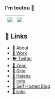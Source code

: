 ###  I'm toutou 👋

| <a href="https://github.com/anuraghazra/github-readme-stats"><img align="center" src="https://github-readme-stats.vercel.app/api?username=tou-tou&count_private=true" /></a> | <a href="https://github.com/anuraghazra/github-readme-stats"><img align="center" src="https://github-readme-stats.vercel.app/api/top-langs/?username=tou-tou&hide=javascript,html&count_private=true&layout=compact" /></a> |
| ------------- | ------------- |

## :link: Links
- [🦊 About](https://blog.toutounode.com/article/3feda04f-5280-49d7-9d9f-70db3cda0e57)
- [:muscle: Work](https://blog.toutounode.com/article/362703de-7a81-4879-8f3d-1d56a9a8536c)
- [:bird: Twitter](https://twitter.com/__tou__tou)
- [:book: Zenn](https://zenn.dev/toutou)
- [:book: Qiita](https://qiita.com/__tou__tou)
- [:book: Hatena](https://blog.toutounode.com)
- [:book: note](https://note.com/tou_tou/)
- [:book: Self Hosted Blog](https://blog.toutounode.com)
- [:link: links](https://toutounode.com)
<!--
**tou-tou/tou-tou** is a ✨ _special_ ✨ repository because its `README.md` (this file) appears on your GitHub profile.

[🎁 Emoji cheat sheet for GitHub, Basecamp, Slack & more](https://www.webfx.com/tools/emoji-cheat-sheet/)

Here are some ideas to get you started:

- 🔭 I’m currently working on ...
- 🌱 I’m currently learning ...
- 👯 I’m looking to collaborate on ...
- 🤔 I’m looking for help with ...
- 💬 Ask me about ...
- 📫 How to reach me: ...
- 😄 Pronouns: ...
- ⚡ Fun fact: ...
-->
